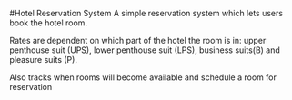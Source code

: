#Hotel Reservation System
A simple reservation system which lets users book the hotel room.

Rates are dependent on which part of the hotel the room is in: upper penthouse suit (UPS),
lower penthouse suit (LPS), business suits(B) and pleasure suits (P).

Also tracks when rooms will become available and schedule a room for reservation
